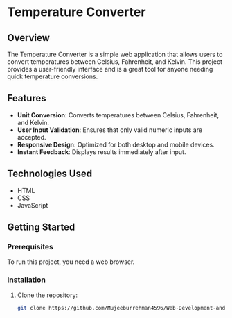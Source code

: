 # Temperature Converter

## Overview
The Temperature Converter is a simple web application that allows users to convert temperatures between Celsius, Fahrenheit, and Kelvin. This project provides a user-friendly interface and is a great tool for anyone needing quick temperature conversions.

## Features
- **Unit Conversion**: Converts temperatures between Celsius, Fahrenheit, and Kelvin.
- **User Input Validation**: Ensures that only valid numeric inputs are accepted.
- **Responsive Design**: Optimized for both desktop and mobile devices.
- **Instant Feedback**: Displays results immediately after input.

## Technologies Used
- HTML
- CSS
- JavaScript

## Getting Started

### Prerequisites
To run this project, you need a web browser.

### Installation
1. Clone the repository:
   ```bash
   git clone https://github.com/Mujeeburrehman4596/Web-Development-and-Designing-Osis-info/tree/main/Temprature_Convert 

